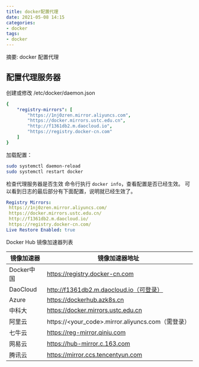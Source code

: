 ```yaml
---
title: docker配置代理
date: 2021-05-08 14:15
categories:
- docker
tags:
- docker
---
```

  
  
摘要: docker 配置代理
<!-- more -->

## 配置代理服务器

创建或修改 /etc/docker/daemon.json

```yaml
{
    "registry-mirrors": [
        "https://1nj0zren.mirror.aliyuncs.com",
        "https://docker.mirrors.ustc.edu.cn",
        "http://f1361db2.m.daocloud.io",
        "https://registry.docker-cn.com"
    ]
}
```

加载配置：

```bash
sudo systemctl daemon-reload
sudo systemctl restart docker
```

检查代理服务器是否生效
命令行执行 `docker info`，查看配置是否已经生效。
可以看到日志的最后部分有下面配置，说明就已经生效了。

```yaml
Registry Mirrors:
 https://1nj0zren.mirror.aliyuncs.com/
 https://docker.mirrors.ustc.edu.cn/
 http://f1361db2.m.daocloud.io/
 https://registry.docker-cn.com/
Live Restore Enabled: true
```

Docker Hub 镜像加速器列表

|镜像加速器|镜像加速器地址|
|---|---|
|Docker中国|	https://registry.docker-cn.com|
|DaoCloud	|http://f1361db2.m.daocloud.io（可登录）|
|Azure |https://dockerhub.azk8s.cn|
|中科大 |https://docker.mirrors.ustc.edu.cn |
|阿里云	|https://<your_code>.mirror.aliyuncs.com（需登录）|
|七牛云	|https://reg-mirror.qiniu.com|
|网易云	|https://hub-mirror.c.163.com|
|腾讯云	|https://mirror.ccs.tencentyun.com|
